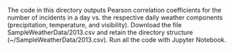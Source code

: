 The code in this directory outputs Pearson correlation coefficients for the number of incidents in a day vs.
the respective daily weather components (precipitation, temperature, and visibility).
Download the file SampleWeatherData/2013.csv and retain the directory structure (~/SampleWeatherData/2013.csv).
Run all the code with Jupyter Notebook.